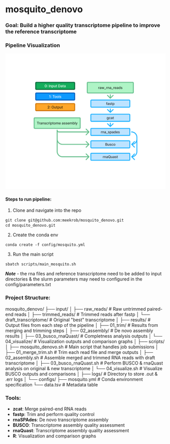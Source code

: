 # mosquito_denovo

### Goal: Build a higher quality transcriptome pipeline to improve the reference transcriptome


### Pipeline Visualization
   ![Pipeline visualization](config/simple_mosquito_denovo.png)


#### Steps to run pipeline: 

1. Clone and navigate into the repo
```
git clone git@github.com:meekrob/mosquito_denovo.git
cd mosquito_denovo.git
```
2. Create the conda env 
```
conda create -f config/mosquito.yml
```
3. Run the main script
```
sbatch scripts/main_mosquito.sh
```

***Note*** - the rna files and reference transcriptome need to be added to input directories & the slurm parameters may need to configured in the config/parameters.txt 



### Project Structure:
mosquito_denovo/
├── input/
│   ├── raw_reads/                   # Raw untrimmed paired-end reads
│   ├── trimmed_reads/               # Trimmed reads after fastp
│   └── draft_transcriptome/         # Original "best" transcriptome
│
├── results/                         # Output files from each step of the pipeline
│   ├── 01_trim/               # Results from merging and trimming steps
│   ├── 02_assembly/                 # De novo assembly results
│   ├── 03_busco_rnaQuast/           # Completness analysis outputs
│   └── 04_visualize/                # Visualization outputs and comparison graphs
│
├── scripts/
│   ├── mosquito_denovo.sh           # Main script that handles job submissions
│   ├── 01_merge_trim.sh             # Trim each read file and merge outputs
│   ├── 02_assembly.sh               # Assemble merged and trimmed RNA reads with draft transcriptome
│   ├── 03_busco_rnaQuast.sh         # Perform BUSCO & rnaQuast analysis on original & new transcriptome
│   └── 04_visualize.sh              # Visualize BUSCO outputs and comparisons
│
├── logs/                            # Directory to store .out & .err logs
│
└── configs/
    ├── mosquito.yml                 # Conda environment specification
    └── data.tsv                     # Metadata table


### Tools:
- **zcat**: Merge paired-end RNA reads
- **fastp**: Trim and perform quality control
- **rnaSPAdes**: De novo transcriptome assembly
- **BUSCO**: Transcriptome assembly quality assessment
- **rnaQuast**: Transcriptome assembly quality assessment
- **R**: Visualization and comparison graphs
